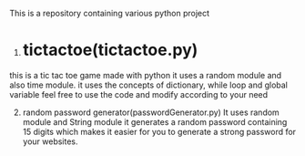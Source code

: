 This is a repository containing various python project
1) # tictactoe(tictactoe.py)
this is a tic tac toe game made with python
it uses a random module and also time module. 
it uses the concepts of dictionary, while loop and global variable
feel free to use the code and modify according to your need

2) random password generator(passwordGenerator.py)
It uses random module and String module
it generates a random password containing 15 digits which makes it easier for you to generate a strong password for your websites.

